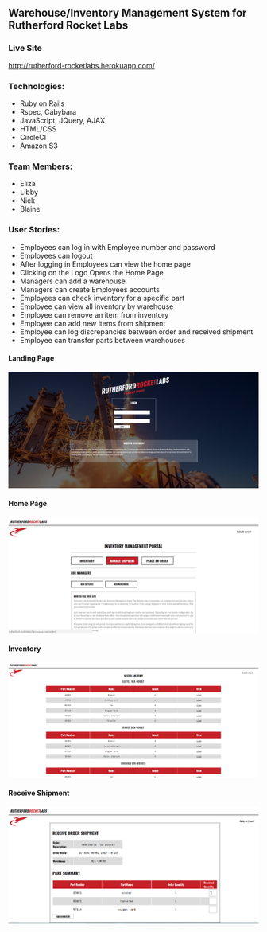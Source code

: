 ## Warehouse/Inventory Management System for Rutherford Rocket Labs

### Live Site
http://rutherford-rocketlabs.herokuapp.com/

### Technologies:
* Ruby on Rails
* Rspec, Cabybara
* JavaScript, JQuery, AJAX
* HTML/CSS
* CircleCI
* Amazon S3

### Team Members:
  * Eliza
  * Libby
  * Nick
  * Blaine

### User Stories:
 * Employees can log in with Employee number and password
 * Employees can logout
 * After logging in Employees can view the home page
 * Clicking on the Logo Opens the Home Page
 * Managers can add a warehouse
 * Managers can create Employees accounts
 * Employees can check inventory for a specific part
 * Employee can view all inventory by warehouse
 * Employee can remove an item from inventory
 * Employee can add new items from shipment
 * Employee can log discrepancies between order and received shipment
 * Employee can transfer parts between warehouses

#### Landing Page  
![alt text](https://github.com/ebrine/Rutherford_Rocket_Labs/blob/master/lib/assets/Screenshot%20(13).png "landing page")  
  
  
#### Home Page
![alt text](https://github.com/ebrine/Rutherford_Rocket_Labs/blob/master/lib/assets/Screenshot%20(14).png "home page")  
  
  
#### Inventory
![alt text](https://github.com/ebrine/Rutherford_Rocket_Labs/blob/master/lib/assets/Screenshot%20(15).png "inventory page")  
  
  
#### Receive Shipment
![alt text](https://github.com/ebrine/Rutherford_Rocket_Labs/blob/master/lib/assets/Screenshot%20(16).png "receive shipment")


